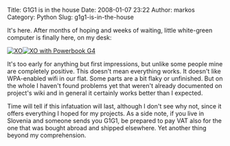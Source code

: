 Title: G1G1 is in the house
Date: 2008-01-07 23:22
Author: markos
Category: Python
Slug: g1g1-is-in-the-house

It's here. After months of hoping and weeks of waiting, little
white-green computer is finally here, on my desk:  

[![XO](http://static.marela.si/users0/markos/2/c6yTQyOe_QdCrt4q55QsRpZBUO0.jpg)](http://www.marela.si/photos/20257)[![XO
with Powerbook
G4](http://static.marela.si/users0/markos/2/1L7zJkVx0em0P8PaV3Y_-cNX788.jpg)](http://www.marela.si/photos/20256)

It's too early for anything but first impressions, but unlike some
people mine are completely positive. This doesn't mean everything works.
It doesn't like WPA-enabled wifi in our flat. Some parts are a bit flaky
or unfinished. But on the whole I haven't found problems yet that
weren't already documented on project's wiki and in general it certainly
works better than I expected.

Time will tell if this infatuation will last, although I don't see why
not, since it offers everything I hoped for my projects. As a side note,
if you live in Slovenia and someone sends you G1G1, be prepared to pay
VAT also for the one that was bought abroad and shipped elsewhere. Yet
another thing beyond my comprehension.

